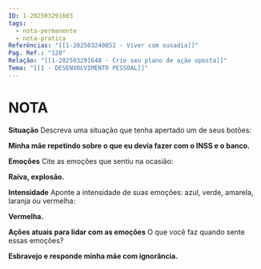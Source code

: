 ```yaml
---
ID: 1-202503291603
tags:
  - nota-permanente
  - nota-pratica
Referências: "[[1-202503240852 - Viver com ousadia]]"
Pag. Ref.: "128"
Relação: "[[1-202503291648 - Crie seu plano de ação oposta]]"
Tema: "[[1 - DESENVOLVIMENTO PESSOAL]]"
---
```

# NOTA 

**Situação**
Descreva uma situação que tenha apertado um de seus botões: 

**Minha mãe repetindo sobre o que eu devia fazer com o INSS e o banco.**

**Emoções**
Cite as emoções que sentiu na ocasião:

**Raiva, explosão.**

**Intensidade**
Aponte a intensidade de suas emoções: azul, verde, amarela, laranja ou vermelha:

**Vermelha.**

**Ações atuais para lidar com as emoções**
O que você faz quando sente essas emoções?

**Esbravejo e responde minha mãe com ignorância.**




